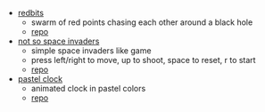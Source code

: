 * [redbits](https://zillatius.github.io/redbits)
  * swarm of red points chasing each other around a black hole
  * [repo](https://github.com/Zillatius/redbits)
* [not so space invaders](https://zillatius.github.io/not-so-space-invaders)
  * simple space invaders like game
  * press left/right to move, up to shoot, space to reset, r to start
  * [repo](https://github.com/Zillatius/not-so-space-invaders)
* [pastel clock](https://zillatius.github.io/pastel-clock)
  * animated clock in pastel colors
  * [repo](https://github.com/Zillatius/pastel-clock)
